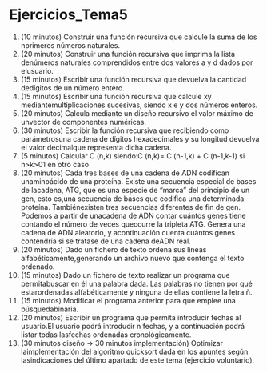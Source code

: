 # Ejercicios_Tema5

1. (10 minutos) Construir una función recursiva que calcule la suma de los nprimeros números naturales.
2. (20 minutos) Construir una función recursiva que imprima la lista denúmeros naturales comprendidos entre dos valores a y d dados por elusuario.
3. (15 minutos) Escribir una función recursiva que devuelva la cantidad dedígitos de un número entero.
4. (15 minutos) Escribir una función recursiva que calcule xy mediantemultiplicaciones sucesivas, siendo x e y dos números enteros.
5. (20 minutos) Calcula mediante un diseño recursivo el valor máximo de unvector de componentes numéricas.
6. (30 minutos) Escribir la función recursiva que recibiendo como parámetrosuna cadena de dígitos hexadecimales y su longitud devuelva el valor decimalque representa dicha cadena.
7. (5 minutos) Calcular C (n,k) siendo:C (n,k)= C (n-1,k) + C (n-1,k-1) si n>k>01 en otro caso
8. (20 minutos) Cada tres bases de una cadena de ADN codifican unaminoácido de una proteína. Existe una secuencia especial de bases de lacadena, ATG, que es una especie de “marca” del principio de un gen, esto es,una secuencia de bases que codifica una determinada proteína. Tambiénexisten tres secuencias diferentes de fin de gen. Podemos a partir de unacadena de ADN contar cuántos genes tiene contando el número de veces queocurre la tripleta ATG. Genera una cadena de ADN aleatorio, y acontinuación cuenta cuántos genes contendría si se tratase de una cadena deADN real.
9. (20 minutos) Dado un fichero de texto ordena sus líneas alfabéticamente,generando un archivo nuevo que contenga el texto ordenado.
10. (15 minutos) Dado un fichero de texto realizar un programa que permitabuscar en él una palabra dada. Las palabras no tienen por qué estarordenadas alfabéticamente y ninguna de ellas contiene la letra ñ.
11. (15 minutos) Modificar el programa anterior para que emplee una búsquedabinaria.
12. (20 minutos) Escribir un programa que permita introducir fechas al usuario.El usuario podrá introducir n fechas, y a continuación podrá listar todas lasfechas ordenadas cronológicamente.
13. (30 minutos diseño -> 30 minutos implementación) Optimizar laimplementación del algoritmo quicksort dada en los apuntes según lasindicaciones del último apartado de este tema (ejercicio voluntario).

